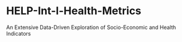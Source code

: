 # HELP-Int-l-Health-Metrics
An Extensive Data-Driven Exploration of Socio-Economic and Health Indicators
